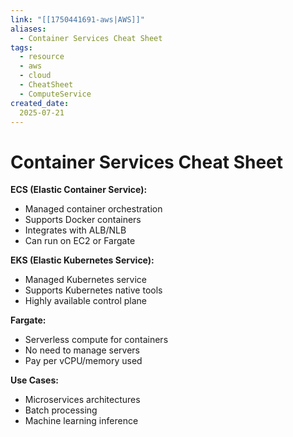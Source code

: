 ```yaml
---
link: "[[1750441691-aws|AWS]]"
aliases: 
  - Container Services Cheat Sheet
tags:
  - resource
  - aws
  - cloud
  - CheatSheet
  - ComputeService
created_date:
  2025-07-21
---
```

# Container Services Cheat Sheet
**ECS (Elastic Container Service):**
- Managed container orchestration
- Supports Docker containers
- Integrates with ALB/NLB
- Can run on EC2 or Fargate

**EKS (Elastic Kubernetes Service):**
- Managed Kubernetes service
- Supports Kubernetes native tools
- Highly available control plane

**Fargate:**
- Serverless compute for containers
- No need to manage servers
- Pay per vCPU/memory used

**Use Cases:**
- Microservices architectures
- Batch processing
- Machine learning inference
